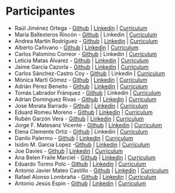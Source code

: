 # Participantes
* Raúl Jiménez Ortega - [Github](http://www.github.com/hhkaos) | [Linkedin](http://es.linkedin.com/in/jimenezortegaraul) | [Curriculum](https://magadir.github.io)
* María Ballesteros Rincón - [Github](http://www.github.com/Magadir) | Linkedin | [Curriculum]()
* Andrea Martín Rodríguez - [Github](http://www.github.com/anmaro13) | [Linkedin](http://es.linkedin.com/in/anmaro13) | [Curriculum](https://anmaro13.github.io)
* Alberto Cañivano - [Github](https://www.github.com/acanivano) | [Linkedin](https://es.linkedin.com/in/acanivano) | [Curriculum](https://acanivano.github.io)
* Carlos Palomino Correor - [Github](http://www.github.com/CarlosPalomino92) | Linkedin | [Curriculum](https://CarlosPalomino92.github.io)
* Leticia Matas Álvarez - [Github](http://www.github.com/aicelm) | [Linkedin](http://es.linkedin.com/in/matasalvarezleticia) | [Curriculum](https://aicelm.github.io)
* Jaime García Cazorla - [Github](http://www.github.com/jaimegc91) | [Linkedin](https://www.linkedin.com/in/jaimegarc%C3%ADacazorla/) | [Curriculum](https://jaimegc91.github.io)
* Carlos Sánchez-Castro Coy - [Github](http://www.github.com/csanchezcastro) | Linkedin | [Curriculum](https://csanchezcastro.github.io)
* Mónica Martí Gómez - [Github](http://www.github.com/EmeSiete) | [Linkedin](https://es.linkedin.com/in/mónica-martí-879b4a73) | [Curriculum](https://EmeSiete.github.io)
* Adrián Pérez Beneito - [Github](http://www.github.com/AdriSolid) | [Linkedin](https://es.linkedin.com/in/adrián-pérez-beneito-414771a6) | [Curriculum](https://AdriSolid.github.io)
* Tomás Labrador Fránquez - [Github](https://github.com/labrador10) | Linkedin | [Curriculum](https://labrador10.github.io)
* Adrian Dominguez Rivas - [Github](http://www.github.com/adrianmastergis) | [Linkedin](https://es.linkedin.com/in/adrian-dominguez-rivas-5a923b138) | [Curriculum](https://adrianmastergis.github.io)
* Jose Morata Barrado - [Github](http://www.github.com/jammorata) | [Linkedin](https://es.linkedin.com/in/josé-antonio-morata-barrado-70304b11b) | [Curriculum](https://jammorata.github.io)
* Eduard Romeu Moreno - [Github](http://www.github.com/eduardgeo) | [Linkedin](https://www.linkedin.com/in/eduard-romeu-moreno-62274358/) | [Curriculum](https://eduardgeo.github.io)
* Rubén Garzón Vera - [Github](http://www.github.com/rubengarzonvera) | [Linkedin](http://es.linkedin.com/in/rubén-garzón-vera-a4154447) | [Curriculum](https://rubengarzonvera.github.io)
* Jorge F. Matesanz Vicente - [Github](http://www.github.com/JorgeTasio) | [Linkedin](https://www.linkedin.com/in/jorge-matesanz-vicente-13388249/) | [Curriculum](https://JorgeTasio.github.io)
* Elena Clemente Ortiz - [Github](http://www.github.com/ElenaClemente) | Linkedin | [Curriculum](https://ElenaClemente.github.io)
* Danilo Palermo - [Github](http://www.github.com/padanilo) | [Linkedin](https://es.linkedin.com/in/danilo-palermo-68344b109) | [Curriculum](https://padanilo.github.io)
* Isidro M. Garcia Lopez -[Github](https://github.com/Isidromgl) | [Linkedin](https://es.linkedin.com/in/isidromgl) | [Curriculum](https://isidromgl.github.io)
* Joe Davies - [Github](http://www.github.com/JoeWDavies) | [Linkedin](http://es.linkedin.com/in/JoeWDavies) | [Curriculum](https://JoeWDavies.github.io)
* Ana Belen Fraile Marciel - [Github](https://www.github.com/AnaBFraile) | [Linkedin](https://www.linkedin.com/in/ana-bel%C3%A9n-fraile-marciel-4a3084108/) | [Curriculum](https://AnaBFraile.github.io)
* Eduardo Tormo Polo - [Github](http://www.github.com/diuardet) | [Linkedin](http://es.linkedin.com/in/diuardet) | [Curriculum](https://diuardet.github.io)
* Antonio Javier Mateo Castillo - [Github](http://www.github.com/NerviMateo) | [Linkedin](https://es.linkedin.com/in/antonio-javier-mateo-castillo) | [Curriculum](https://NerviMateo.github.io)
* Rafael Alonso Lombraña - [Github](http://www.github.com/Rafael-Alonso) | [Linkedin](https://es.linkedin.com/in/rafael-alonso-lombraña-52aa63110) | [Curriculum](https://Rafael-Alonso.github.io)
* Antonio Jesús Espín - [Github](https://ajespin.github.io/) | [Linkedin](https://es.linkedin.com/in/ajespin/es) | [Curriculum](https://ajespin.github.io)
